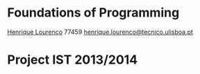 # Foundations of Programming

[Henrique Lourenço](https://github.com/henrique93) 77459 henrique.lourenco@tecnico.ulisboa.pt

# Project IST 2013/2014
